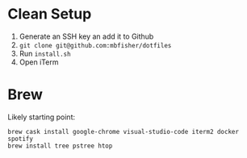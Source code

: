# Clean Setup

1. Generate an SSH key an add it to Github
2. `git clone git@github.com:mbfisher/dotfiles`
3. Run `install.sh`
4. Open iTerm

# Brew

Likely starting point:

```
brew cask install google-chrome visual-studio-code iterm2 docker spotify
brew install tree pstree htop
```
